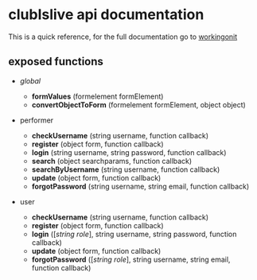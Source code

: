 # clubIslive api documentation

This is a quick reference, for the full documentation go to [workingonit](workingonit)

## exposed functions

* *global*
  * **formValues** (formelement formElement)
  * **convertObjectToForm** (formelement formElement, object object)

* performer
  * **checkUsername** (string username, function callback)
  * **register** (object form, function callback)
  * **login** (string username, string password, function callback)
  * **search** (object searchparams, function callback)
  * **searchByUsername** (string username, function callback)
  * **update** (object form, function callback)
  * **forgotPassword** (string username, string email, function callback)

* user
  * **checkUsername** (string username, function callback)
  * **register** (object form, function callback)
  * **login** ([*string role*], string username, string password, function callback)
  * **update** (object form, function callback)
  * **forgotPassword** ([*string role*], string username, string email, function callback)
